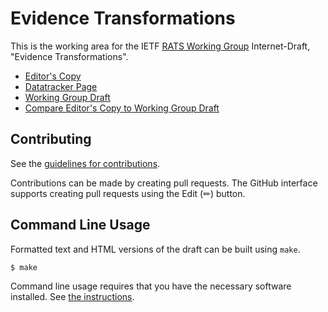 # Evidence Transformations

This is the working area for the IETF [RATS Working Group](https://datatracker.ietf.org/wg/rats/documents/) Internet-Draft, "Evidence Transformations".

* [Editor's Copy](https://ietf-rats-wg.github.io/draft-ietf-rats-evidence-trans/#go.draft-ietf-rats-evidence-trans.html)
* [Datatracker Page](https://datatracker.ietf.org/doc/draft-ietf-rats-evidence-trans)
* [Working Group Draft](https://datatracker.ietf.org/doc/html/draft-ietf-rats-evidence-trans)
* [Compare Editor's Copy to Working Group Draft](https://ietf-rats-wg.github.io/draft-ietf-rats-evidence-trans/#go.draft-ietf-rats-evidence-trans.diff)


## Contributing

See the
[guidelines for contributions](https://github.com/ietf-rats-wg/draft-ietf-rats-evidence-trans/blob/main/CONTRIBUTING.md).

Contributions can be made by creating pull requests.
The GitHub interface supports creating pull requests using the Edit (✏) button.


## Command Line Usage

Formatted text and HTML versions of the draft can be built using `make`.

```sh
$ make
```

Command line usage requires that you have the necessary software installed.  See
[the instructions](https://github.com/martinthomson/i-d-template/blob/main/doc/SETUP.md).

